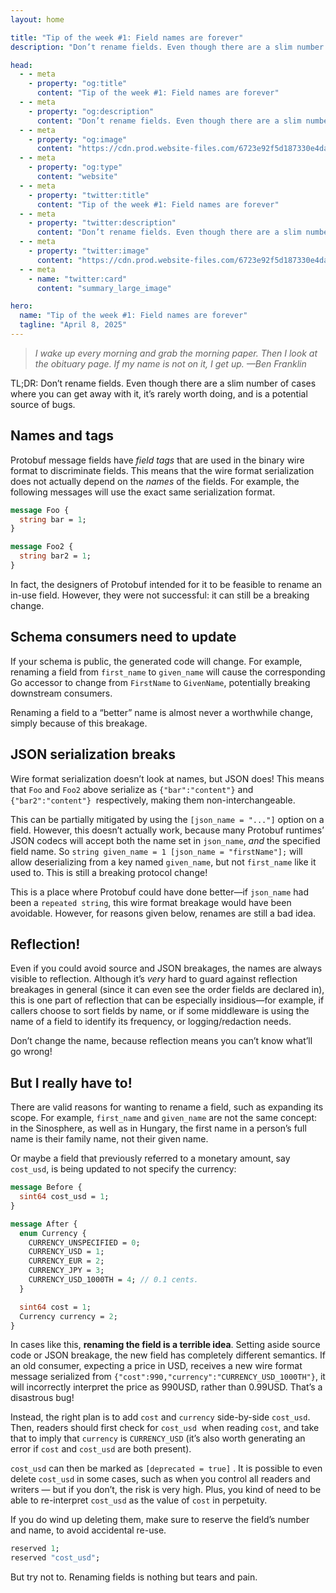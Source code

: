 ```yaml
---
layout: home

title: "Tip of the week #1: Field names are forever"
description: "Don’t rename fields. Even though there are a slim number of cases you can get away with it, it’s rarely worth doing, and is a potential source of bugs."

head:
  - - meta
    - property: "og:title"
      content: "Tip of the week #1: Field names are forever"
  - - meta
    - property: "og:description"
      content: "Don’t rename fields. Even though there are a slim number of cases you can get away with it, it’s rarely worth doing, and is a potential source of bugs."
  - - meta
    - property: "og:image"
      content: "https://cdn.prod.website-files.com/6723e92f5d187330e4da8144/67eeda5d61965bb4f869608a_totw1%20Field%20names.png"
  - - meta
    - property: "og:type"
      content: "website"
  - - meta
    - property: "twitter:title"
      content: "Tip of the week #1: Field names are forever"
  - - meta
    - property: "twitter:description"
      content: "Don’t rename fields. Even though there are a slim number of cases you can get away with it, it’s rarely worth doing, and is a potential source of bugs."
  - - meta
    - property: "twitter:image"
      content: "https://cdn.prod.website-files.com/6723e92f5d187330e4da8144/67eeda5d61965bb4f869608a_totw1%20Field%20names.png"
  - - meta
    - name: "twitter:card"
      content: "summary_large_image"

hero:
  name: "Tip of the week #1: Field names are forever"
  tagline: "April 8, 2025"
---
```


> _I wake up every morning and grab the morning paper. Then I look at the obituary page. If my name is not on it, I get up. —Ben Franklin_

TL;DR: Don’t rename fields. Even though there are a slim number of cases where you can get away with it, it’s rarely worth doing, and is a potential source of bugs.

## Names and tags

Protobuf message fields have _field tags_ that are used in the binary wire format to discriminate fields. This means that the wire format serialization does not actually depend on the _names_ of the fields. For example, the following messages will use the exact same serialization format.

```protobuf
message Foo {
  string bar = 1;
}

message Foo2 {
  string bar2 = 1;
}
```

In fact, the designers of Protobuf intended for it to be feasible to rename an in-use field. However, they were not successful: it can still be a breaking change.

## Schema consumers need to update

If your schema is public, the generated code will change. For example, renaming a field from `first_name` to `given_name` will cause the corresponding Go accessor to change from `FirstName` to `GivenName`, potentially breaking downstream consumers.

Renaming a field to a “better” name is almost never a worthwhile change, simply because of this breakage.

## JSON serialization breaks

Wire format serialization doesn’t look at names, but JSON does! This means that `Foo` and `Foo2` above serialize as `{"bar":"content"}` and `{"bar2":"content"}`  respectively, making them non-interchangeable.

This can be partially mitigated by using the `[json_name = "..."]` option on a field. However, this doesn’t actually work, because many Protobuf runtimes’ JSON codecs will accept both the name set in `json_name`, _and_ the specified field name. So `string given_name = 1 [json_name = "firstName"];` will allow deserializing from a key named `given_name`, but not `first_name` like it used to. This is still a breaking protocol change!

This is a place where Protobuf could have done better—if `json_name` had been a `repeated string`, this wire format breakage would have been avoidable. However, for reasons given below, renames are still a bad idea.

## Reflection!

Even if you could avoid source and JSON breakages, the names are always visible to reflection. Although it’s _very_ hard to guard against reflection breakages in general (since it can even see the order fields are declared in), this is one part of reflection that can be especially insidious—for example, if callers choose to sort fields by name, or if some middleware is using the name of a field to identify its frequency, or logging/redaction needs.

Don’t change the name, because reflection means you can’t know what’ll go wrong!

## But I really have to!

There are valid reasons for wanting to rename a field, such as expanding its scope. For example, `first_name` and `given_name` are not the same concept: in the Sinosphere, as well as in Hungary, the first name in a person’s full name is their family name, not their given name.

Or maybe a field that previously referred to a monetary amount, say `cost_usd`, is being updated to not specify the currency:

```protobuf
message Before {
  sint64 cost_usd = 1;
}

message After {
  enum Currency {
    CURRENCY_UNSPECIFIED = 0;
    CURRENCY_USD = 1;
    CURRENCY_EUR = 2;
    CURRENCY_JPY = 3;
    CURRENCY_USD_1000TH = 4; // 0.1 cents.
  }

  sint64 cost = 1;
  Currency currency = 2;
}
```

In cases like this, **renaming the field is a terrible idea**. Setting aside source code or JSON breakage, the new field has completely different semantics. If an old consumer, expecting a price in USD, receives a new wire format message serialized from `{"cost":990,"currency":"CURRENCY_USD_1000TH"}`, it will incorrectly interpret the price as 990USD, rather than 0.99USD. That’s a disastrous bug!

Instead, the right plan is to add `cost` and `currency` side-by-side `cost_usd`. Then, readers should first check for `cost_usd`  when reading `cost`, and take that to imply that `currency` is `CURRENCY_USD` (it’s also worth generating an error if `cost` and `cost_usd` are both present).

`cost_usd` can then be marked as `[deprecated = true]` . It is possible to even delete `cost_usd` in some cases, such as when you control all readers and writers — but if you don’t, the risk is very high. Plus, you kind of need to be able to re-interpret `cost_usd` as the value of `cost` in perpetuity.

If you do wind up deleting them, make sure to reserve the field’s number and name, to avoid accidental re-use.

```protobuf
reserved 1;
reserved "cost_usd";
```

But try not to. Renaming fields is nothing but tears and pain.
